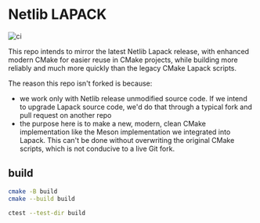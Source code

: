 # Netlib LAPACK

![ci](https://github.com/scivision/lapack/workflows/ci/badge.svg)

This repo intends to mirror the latest Netlib Lapack release, with enhanced modern CMake for easier reuse in CMake projects, while building more reliably and much more quickly than the legacy CMake Lapack scripts.

The reason this repo isn't forked is because:

* we work only with Netlib release unmodified source code. If we intend to upgrade Lapack source code, we'd do that through a typical fork and pull request on another repo
* the purpose here is to make a new, modern, clean CMake implementation like the Meson implementation we integrated into Lapack. This can't be done without overwriting the original CMake scripts, which is not conducive to a live Git fork.

## build

```sh
cmake -B build
cmake --build build

ctest --test-dir build
```
